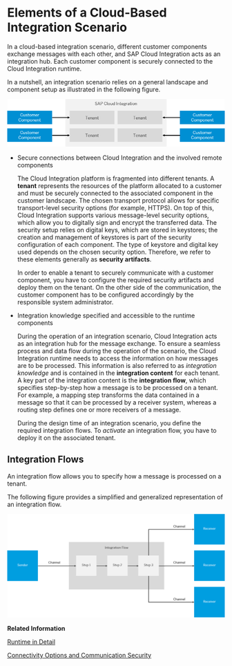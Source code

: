 <!-- loio762289ab192a4a9a9230b1a56757bf19 -->

# Elements of a Cloud-Based Integration Scenario

In a cloud-based integration scenario, different customer components exchange messages with each other, and SAP Cloud Integration acts as an integration hub. Each customer component is securely connected to the Cloud Integration runtime.

In a nutshell, an integration scenario relies on a general landscape and component setup as illustrated in the following figure.

![](images/HCI_Technical_Landscape_in_a_Nutshell_a46409b.png)

-   Secure connections between Cloud Integration and the involved remote components

    The Cloud Integration platform is fragmented into different tenants. A **tenant** represents the resources of the platform allocated to a customer and must be securely connected to the associated component in the customer landscape. The chosen transport protocol allows for specific transport-level security options \(for example, HTTPS\). On top of this, Cloud Integration supports various message-level security options, which allow you to digitally sign and encrypt the transferred data. The security setup relies on digital keys, which are stored in keystores; the creation and management of keystores is part of the security configuration of each component. The type of keystore and digital key used depends on the chosen security option. Therefore, we refer to these elements generally as **security artifacts**.

    In order to enable a tenant to securely communicate with a customer component, you have to configure the required security artifacts and deploy them on the tenant. On the other side of the communication, the customer component has to be configured accordingly by the responsible system administrator.

-   Integration knowledge specified and accessible to the runtime components

    During the operation of an integration scenario, Cloud Integration acts as an integration hub for the message exchange. To ensure a seamless process and data flow during the operation of the scenario, the Cloud Integration runtime needs to access the information on how messages are to be processed. This information is also referred to as *integration knowledge* and is contained in the **integration content** for each tenant. A key part of the integration content is the **integration flow**, which specifies step-by-step how a message is to be processed on a tenant. For example, a mapping step transforms the data contained in a message so that it can be processed by a receiver system, whereas a routing step defines one or more receivers of a message.

    During the design time of an integration scenario, you define the required integration flows. To *activate* an integration flow, you have to deploy it on the associated tenant.




## Integration Flows

An integration flow allows you to specify how a message is processed on a tenant.

The following figure provides a simplified and generalized representation of an integration flow.

![](images/HCI_Integration_Flow_Elements_f77edf2.png)

**Related Information**  






[Runtime in Detail](../Operations/runtime-in-detail-bdbc3f0.md "For different customers, separate resources (in terms of: memory, CPU, file system) of the cloud-based integration platform are allocated – although all customers share the same hardware. This concept is also referred to as tenant isolation.")

[Connectivity Options and Communication Security](connectivity-options-and-communication-security-aa8fa62.md "Various adapters allow you to connect the integration platform to remote systems using different kinds of technical communication protocols.")

